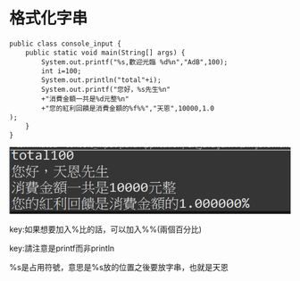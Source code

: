 # 格式化字串



```text
public class console_input {
	public static void main(String[] args) {
		System.out.printf("%s,歡迎光臨 %d%n","AdB",100);
		int i=100;
		System.out.println("total"+i);
		System.out.printf("您好，%s先生%n"
		+"消費金額一共是%d元整%n"
		+"您的紅利回饋是消費金額的%f%%","天恩",10000,1.0			
);
	}
}
```

![the result ](../../.gitbook/assets/image%20%288%29.png)

key:如果想要加入%比的話，可以加入%%\(兩個百分比\)

key:請注意是printf而非println

%s是占用符號，意思是%s放的位置之後要放字串，也就是天恩



